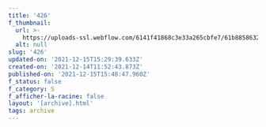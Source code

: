 ```yaml
---
title: '426'
f_thumbnail:
  url: >-
    https://uploads-ssl.webflow.com/6141f41868c3e33a265cbfe7/61b88586328cef0e7bd300e9_426.jpg
  alt: null
slug: '426'
updated-on: '2021-12-15T15:29:39.633Z'
created-on: '2021-12-14T11:52:43.873Z'
published-on: '2021-12-15T15:48:47.960Z'
f_status: false
f_category: S
f_afficher-la-racine: false
layout: '[archive].html'
tags: archive
---
```



